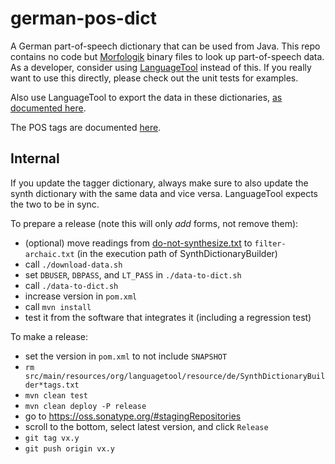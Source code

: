 german-pos-dict
===============

A German part-of-speech dictionary that can be used from Java. This repo contains no code
but [Morfologik](https://github.com/morfologik/) binary files to look up part-of-speech data.
As a developer, consider using [LanguageTool](https://github.com/languagetool-org) instead
of this. If you really want to use this directly, please check out the unit tests for examples.

Also use LanguageTool to export the data in these dictionaries, [as documented here](https://dev.languagetool.org/developing-a-tagger-dictionary#exporting-the-data).

The POS tags are documented [here](https://danielnaber.de/download/wklassen.pdf).

## Internal

If you update the tagger dictionary, always make sure to also update the synth dictionary
with the same data and vice versa. LanguageTool expects the two to be in sync.

To prepare a release (note this will only *add* forms, not remove them):

* (optional) move readings from [do-not-synthesize.txt](https://github.com/languagetool-org/languagetool/blob/master/languagetool-language-modules/de/src/main/resources/org/languagetool/resource/de/do-not-synthesize.txt) to `filter-archaic.txt` (in the execution path of SynthDictionaryBuilder)
* call `./download-data.sh`
* set `DBUSER`, `DBPASS`, and `LT_PASS` in `./data-to-dict.sh`
* call `./data-to-dict.sh`
* increase version in `pom.xml`
* call `mvn install`
* test it from the software that integrates it (including a regression test)

To make a release:

* set the version in `pom.xml` to not include `SNAPSHOT`
* `rm src/main/resources/org/languagetool/resource/de/SynthDictionaryBuilder*tags.txt`
* `mvn clean test`
* `mvn clean deploy -P release`
* go to https://oss.sonatype.org/#stagingRepositories
* scroll to the bottom, select latest version, and click `Release`
* `git tag vx.y`
* `git push origin vx.y`
